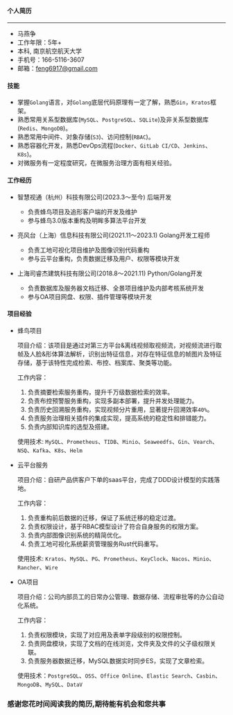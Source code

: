 #### 个人简历

---

- 马燕争
- 工作年限：5年+
- 本科, 南京航空航天大学
- 手机号：166-5116-3607
- 邮箱：<feng6917@gmail.com>

#### 技能

- 掌握`Golang`语言，对`Golang`底层代码原理有一定了解，熟悉`Gin`，`Kratos`框架。
- 熟悉常用关系型数据库(`MySQL`、`PostgreSQL`、`SQLite`)及非关系型数据库(`Redis`、`MongoDB`)。
- 熟悉常用中间件、对象存储(`S3`)、访问控制(`RBAC`)。
- 熟悉容器化开发，熟悉DevOps流程(`Docker`、`GitLab CI/CD`、`Jenkins`、`K8s`)。
- 对微服务有一定程度研究，在微服务治理方面有相关经验。

#### 工作经历

- 智慧视通（杭州）科技有限公司(2023.3～至今) 后端开发
  - 负责蜂鸟项目及追形客户端的开发及维护
  - 参与蜂鸟3.0版本重构及明眸多算法平台开发

- 亮风台（上海）信息科技有限公司(2021.11～2023.1) Golang开发工程师
  - 负责工地可视化项目维护及图像识别代码重构
  - 参与云平台重构，负责数据迁移及用户、权限等模块开发  
  
- 上海司睿杰建筑科技有限公司(2018.8～2021.11) Python/Golang开发
  - 负责数据库及服务器文档迁移、全景项目维护及内部考核系统开发
  - 参与OA项目网盘、权限、插件管理等模块开发

#### 项目经验

- 蜂鸟项目

  项目介绍：该项目是通过对第三方平台&离线视频取视频流，对视频流进行取帧及人脸&形体算法解析，识别出特征信息，对存在特征信息的帧图片及特征存储，基于该特性完成检索、布控、档案库、聚类等功能。

  工作内容：
  1. 负责摘要检索服务重构，提升千万级数据检索的效率。
  2. 负责布控预警服务重构，实现多副本部署，提升并发处理能力。
  3. 负责历史回溯服务重构，实现视频分片重用，显著提升回溯效率`40%`。
  4. 负责服务治理相关插件的集成实现，提高系统的稳定性和排错能力。
  5. 负责内部知识库的选型及搭建。

  使用技术: `MySQL`、`Prometheus`、`TIDB`、`Minio`、`Seaweedfs`、`Gin`、`Vearch`、`NSQ`、`Kafka`、`K8s`、`Helm`

- 云平台服务

  项目介绍：自研产品供客户下单的saas平台，完成了DDD设计模型的实践落地。
  
  工作内容：
  1. 负责重构前后数据的迁移，保证了系统迁移的稳定过渡。
  2. 负责权限设计，基于RBAC模型设计了符合自身服务的权限方案。
  3. 负责内部图像识别系统的精简优化。
  4. 负责工地可视化系统薪资管理服务Rust代码重写。

  使用技术: `Kratos`、`MySQL`、`PG`、`Prometheus`、`KeyClock`、`Nacos`、`Minio`、`Rancher`、`Wire`

- OA项目

  项目介绍：公司内部员工的日常办公管理、数据存储、流程审批等的办公自动化系统。
  
  工作内容：
  1. 负责权限模块，实现了对应用及表单字段级别的权限控制。
  2. 负责网盘模块，实现了文档的在线浏览，文件夹及文件的父子级权限关联。
  3. 负责服务器数据迁移，MySQL数据实时同步ES，实现了文章检索。
  
  使用技术：`PostgreSQL`、`OSS`、`Office Online`、`Elastic Search`、`Casbin`、`MongoDB`、`MySQL`、`DataV`
  
### 感谢您花时间阅读我的简历,期待能有机会和您共事
